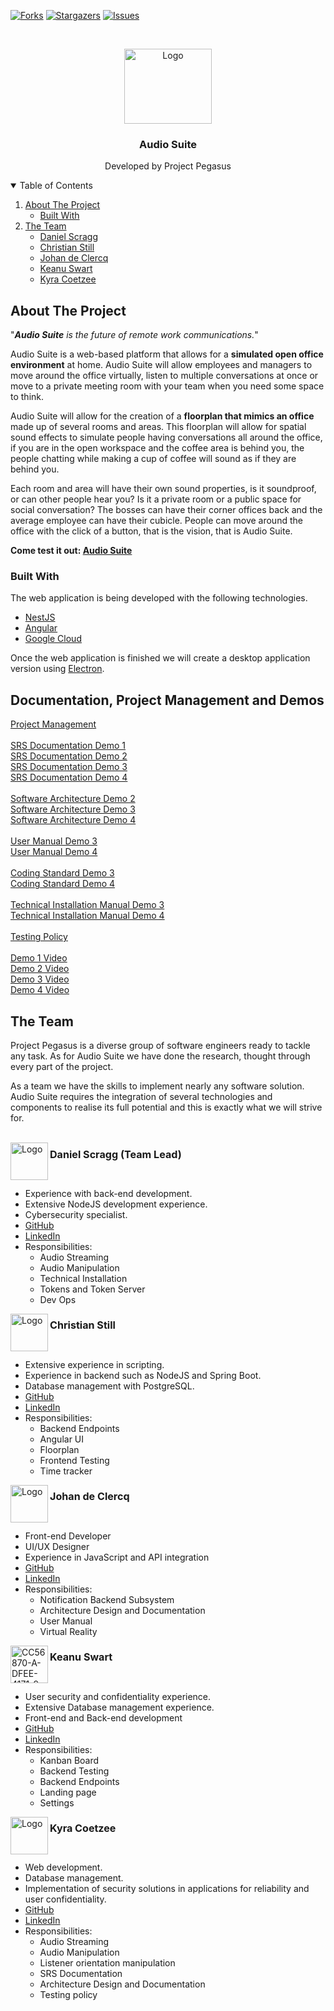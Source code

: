 <!-- BADGES -->
[![Forks][forks-shield]][forks-url]
[![Stargazers][stars-shield]][stars-url]
[![Issues][issues-shield]][issues-url]

<!-- PROJECT LOGO -->
<br />
<p align="center">
  <a href="https://github.com/COS301-SE-2021/Audio-Suite">
    <img src="https://i.ibb.co/yV2Z4Qy/pegasus-logo-white.png" alt="Logo" width="140" height="120">
  </a>

  <h3 align="center">Audio Suite</h3>

  <p align="center">
    Developed by Project Pegasus
  </p>
</p>



<!-- TABLE OF CONTENTS -->
<details open="open">
  <summary>Table of Contents</summary>
  <ol>
    <li>
      <a href="#about-the-project">About The Project</a>
      <ul>
        <li><a href="#built-with">Built With</a></li>
      </ul>
    </li>
    <li>
      <a href="#the-team">The Team</a>
      <ul>
        <li><a href="#daniel-scragg-team-lead">Daniel Scragg</a></li>
        <li><a href="#christian-still">Christian Still</a></li>
        <li><a href="#johan-de-clercq">Johan de Clercq</a></li>
        <li><a href="#keanu-swart">Keanu Swart</a></li>
        <li><a href="#kyra-coetzee">Kyra Coetzee</a></li>
      </ul>
    </li>
  </ol>
</details>

<!-- ABOUT THE PROJECT -->
## About The Project

"<i><b>Audio Suite</b> is the future of remote work communications.</i>"

Audio Suite is a web-based platform that allows for a <b>simulated open office environment</b> at home. Audio Suite will allow employees and managers to move around the office virtually, listen to multiple conversations at once or move to a private meeting room with your team when you need some space to think. 

Audio Suite will allow for the creation of a <b>floorplan that mimics an office</b> made up of several rooms and areas. 
This floorplan will allow for spatial sound effects to simulate people having conversations all around the office, if you are in the open workspace and the coffee area is behind you, the people chatting while making a cup of coffee will sound as if they are behind you. 

Each room and area will have their own sound properties, is it soundproof, or can other people hear you? Is it a private room or a public space for social conversation? The bosses can have their corner offices back and the average employee can have their cubicle. People can move around the office with the click of a button, that is the vision, that is Audio Suite.

<b>Come test it out: [Audio Suite](https://audiosuite.herokuapp.com)</b>

### Built With

The web application is being developed with the following technologies.
   * [NestJS](https://nestjs.com/)
   * [Angular](https://angular.io/)
   * [Google Cloud](https://cloud.google.com/)

Once the web application is finished we will create a desktop application version using [Electron](https://www.electronjs.org/).<br>

## Documentation, Project Management and Demos

[Project Management](https://github.com/COS301-SE-2021/Audio-Suite/projects/1)<br><br>
[SRS Documentation Demo 1](https://drive.google.com/file/d/1cW_0c0eD5QwpPcy8b3myqKoKeTvbzBNS/view?usp=sharing)<br>
[SRS Documentation Demo 2](https://drive.google.com/file/d/1n5fbWLnhssFZ4KAjHK9QFbJ9h47xn8Cp/view?usp=sharing)<br>
[SRS Documentation Demo 3](https://drive.google.com/file/d/1mBSz5y9StW_y_6qSwQddD_s8WK1I74Sv/view?usp=sharing)<br>
[SRS Documentation Demo 4](https://drive.google.com/file/d/1Show-ZepETUOl6dQB__TbWnDOz9lF3hl/view?usp=sharing)<br><br>
[Software Architecture Demo 2](https://drive.google.com/file/d/1_6Kq2Ab5VDFAlfk4lRJYHo5qI7cd5k88/view?usp=sharing)<br>
[Software Architecture Demo 3](https://drive.google.com/file/d/1x5j2IDtB9WOvIORbZ8OizA0AyPPvHK-8/view?usp=sharing)<br>
[Software Architecture Demo 4](https://drive.google.com/file/d/1wazOQmebOINmCVKwhkYbvPpK4MFjPJ4M/view?usp=sharing)<br><br>
[User Manual Demo 3](https://docs.google.com/presentation/d/1WyPs-JHFQsm8Ok4hJfgbjqjEimHqWq96/edit?usp=sharing&ouid=104322984998480890641&rtpof=true&sd=true)<br>
[User Manual Demo 4](https://docs.google.com/presentation/d/1f8hD0awY4qA2mVzfHauVYlugcJzRLneJ/edit?usp=sharing&ouid=104322984998480890641&rtpof=true&sd=true)<br><br>
[Coding Standard Demo 3](https://docs.google.com/document/d/1YQJ80dcvNXtEqiYyIloxZ29m_JIRDgEnGyT02bMPX-4/edit?usp=sharing)<br>
[Coding Standard Demo 4](https://drive.google.com/file/d/1K7706wflutGc1SZ8VyrO_NUCZxaR_Iju/view?usp=sharing)<br><br>
[Technical Installation Manual Demo 3](https://drive.google.com/file/d/1eHZHlnPZbgO99RkW2EkMcpuBRthPTxdC/view?usp=sharing)<br>
[Technical Installation Manual Demo 4](https://drive.google.com/file/d/11097zNfbyjmRKDqUONwI--LZDeiPkSEa/view?usp=sharing)<br><br>
[Testing Policy](https://drive.google.com/file/d/1Q0jZrO7HV1kT9i4zNPq-X8_Kxbg71KBd/view?usp=sharing)<br><br>
[Demo 1 Video](https://drive.google.com/file/d/1gB3ZV610oEa4k-CMLr_ZuZNNPa-Cul9E/view?usp=sharing)<br>
[Demo 2 Video](https://drive.google.com/file/d/1WKohde6r6xpy9Ml95WexVwvjREQtRNCr/view?usp=sharing)<br>
[Demo 3 Video](https://drive.google.com/file/d/1UdlwEwLDYw1p7xH1Y5BHAlFga6tNurdi/view?usp=sharing)<br>
[Demo 4 Video](https://drive.google.com/file/d/1wV22teOlgeQGVaqJlEeSFhTQ1n213ok2/view?usp=sharing)<br>

## The Team

Project Pegasus is a diverse group of software engineers ready to tackle any task. As for Audio Suite we have done the research, thought through every part of the project.

As a team we have the skills to implement nearly any software solution. Audio Suite requires the integration of several technologies and components to realise its full potential and this is exactly what we will strive for.<br><br>

<img align="left" src="https://i.ibb.co/G9jFtjY/3-FCC13-BF-1-C58-485-F-ACD2-FC3-C16-F0-FFDD.jpg" alt="Logo" width="60" height="60">
<h2 style="font-size: 115%">Daniel Scragg (Team Lead)</h2>
<br>
<ul style="font-size: 100%">
  <li>Experience with back-end development.</li>
  <li>Extensive NodeJS development experience.</li>
  <li>Cybersecurity specialist.</li>
  <li><a href="https://github.com/0xWra1th">GitHub</a></li>
  <li><a href="https://www.linkedin.com/in/daniel-scragg-619102209/">LinkedIn</a></li>
  <li>Responsibilities:
    <ul style="font-size: 100%">
      <li>Audio Streaming</li>
      <li>Audio Manipulation</li>
      <li>Technical Installation</li>
      <li>Tokens and Token Server</li>
      <li>Dev Ops</li>
    </ul>
  </li>
  
</ul>

<img align="left" src="https://media-exp1.licdn.com/dms/image/C4D03AQFxSO0PLw9yEQ/profile-displayphoto-shrink_800_800/0/1622310781937?e=1634774400&v=beta&t=XTMpz9Zmylc0AfX8E_PJGKEWC3S7VTp__Sja3z9_kDw" alt="Logo" width="60" height="60">
<h2 style="font-size: 115%">Christian Still</h2>
<br>
<ul style="font-size: 100%">
  <li>Extensive experience in scripting.</li>
  <li>Experience in backend such as NodeJS and Spring Boot.</li>
  <li>Database management with PostgreSQL.</li>
  <li><a href="https://github.com/Chris-18">GitHub</a></li>
  <li><a href="https://www.linkedin.com/in/christian-still-893107210/">LinkedIn</a></li>
  <li>Responsibilities:
    <ul style="font-size: 100%">
      <li>Backend Endpoints</li>
      <li>Angular UI</li>
      <li>Floorplan</li>
      <li>Frontend Testing</li>
      <li>Time tracker</li>
    </ul>
  </li>
</ul>

<img align="left" src="https://media-exp1.licdn.com/dms/image/C4D03AQGD5s7GLvr6KQ/profile-displayphoto-shrink_800_800/0/1618669080178?e=1634774400&v=beta&t=WKcntMUdnvlakrOp6blVGQBm3nl96teH1A_2cqjTUog" alt="Logo" width="60" height="60">
<h2 style="font-size: 115%">Johan de Clercq</h2>
<br>
<ul style="font-size: 100%">
  <li>Front-end Developer</li>
  <li>UI/UX Designer</li>
  <li>Experience in JavaScript and API integration</li>
  <li><a href="https://github.com/DreamerJ1">GitHub</a></li>
  <li><a href="https://www.linkedin.com/in/johannes-de-clercq-515196210/">LinkedIn</a></li>
  <li>Responsibilities:
    <ul style="font-size: 100%">
      <li>Notification Backend Subsystem</li>
      <li>Architecture Design and Documentation</li>
      <li>User Manual</li>
      <li>Virtual Reality</li>
    </ul>
  </li>
</ul>

<img align="left" src="https://i.ibb.co/7tYK8yk/CC56870-A-DFEE-4171-9-E6-A-5-AACAB3-AB31-F.jpg" alt="CC56870-A-DFEE-4171-9-E6-A-5-AACAB3-AB31-F" alt="Logo" width="60" height="60">
<h2 style="font-size: 115%">Keanu Swart</h2>
<br>
<ul style="font-size: 100%">
  <li>User security and confidentiality experience.</li>
  <li>Extensive Database management experience.</li>
  <li>Front-end and Back-end development</li>
  <li><a href="https://github.com/KeanuSwart">GitHub</a></li>
  <li><a href="https://www.linkedin.com/in/keanu-swart-930013210/">LinkedIn</a></li>
  <li>Responsibilities:
    <ul style="font-size: 100%">
      <li>Kanban Board</li>
      <li>Backend Testing</li>
      <li>Backend Endpoints</li>
      <li>Landing page</li>
      <li>Settings</li>
    </ul>
  </li>
</ul>

<img align="left" src="https://media-exp1.licdn.com/dms/image/C4D03AQF5szMKDcprfA/profile-displayphoto-shrink_800_800/0/1621957896518?e=1634774400&v=beta&t=IQxcRD7iBINW2g-REIrDKUERRfrmCKGgvpXBz-rSFUs" alt="Logo" width="60" height="60">
<h2 style="font-size: 115%">Kyra Coetzee</h2>
<br>
<ul style="font-size: 100%">
  <li>Web development.</li>
  <li>Database management.</li>
  <li>Implementation of security solutions in applications for reliability and user confidentiality.</li>
  <li><a href="https://github.com/u19126222">GitHub</a></li>
  <li><a href="https://www.linkedin.com/in/kyra-coetzee-58a111210/">LinkedIn</a></li>
  <li>Responsibilities:
    <ul style="font-size: 100%">
      <li>Audio Streaming</li>
      <li>Audio Manipulation</li>
      <li>Listener orientation manipulation</li>
      <li>SRS Documentation</li>
      <li>Architecture Design and Documentation</li>
      <li>Testing policy</li>
    </ul>
  </li>
</ul>

<!-- LINKS & IMAGES -->
[forks-shield]: https://img.shields.io/github/forks/COS301-SE-2021/Audio-Suite?style=for-the-badge
[forks-url]: https://github.com/COS301-SE-2021/Audio-Suite/network/members
[stars-shield]: https://img.shields.io/github/stars/COS301-SE-2021/Audio-Suite?style=for-the-badge
[stars-url]: https://github.com/COS301-SE-2021/Audio-Suite/stargazers
[issues-shield]: https://img.shields.io/github/issues/COS301-SE-2021/Audio-Suite?style=for-the-badge
[issues-url]: https://github.com/COS301-SE-2021/Audio-Suite/issues
